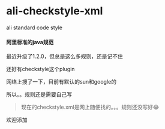 # ali-checkstyle-xml
ali standard code style

#### 阿里标准的java规范

最近升级了1.2.0，但总是这么多规则，还是记不住

还好有checkstyle这个plugin

网络上搜了一下，目前有默认的sun和google的

所以。。规则还是需要自己写

> 现在的checkstyle.xml是网上随便找的。。。规则还没写好😂

欢迎添加